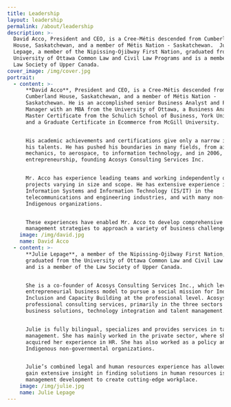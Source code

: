 ```yaml
---
title: Leadership
layout: leadership
permalink: /about/leadership
description: >-
  David Acco, President and CEO, is a Cree-Métis descended from Cumberland
  House, Saskatchewan, and a member of Métis Nation - Saskatchewan.  Julie
  Lepage, a member of the Nipissing-Ojibway First Nation, graduated from the
  University of Ottawa Common Law and Civil Law Programs and is a member of the
  Law Society of Upper Canada.
cover_image: /img/cover.jpg
portrait:
  - content: >-
      **David Acco**, President and CEO, is a Cree-Métis descended from
      Cumberland House, Saskatchewan, and a member of Métis Nation -
      Saskatchewan. He is an accomplished senior Business Analyst and Project
      Manager with an MBA from the University of Ottawa, a Business Analysis
      Master Certificate from the Schulich School of Business, York University,
      and a Graduate Certificate in Ecommerce from McGill University.


      His academic achievements and certifications give only a narrow idea of
      his talents. He has pushed his boundaries in many fields, from aircraft
      mechanics, to aerospace, to information technology, and in 2006, to social
      entrepreneurship, founding Acosys Consulting Services Inc.


      Mr. Acco has experience leading teams and working independently on
      projects varying in size and scope. He has extensive experience in
      Information Systems and Information Technology (IS/IT) in the
      telecommunications and engineering industries, and with many non-profit
      Indigenous organizations.


      These experiences have enabled Mr. Acco to develop comprehensive
      management strategies to approach a variety of business challenges.
    image: /img/david.jpg
    name: David Acco
  - content: >-
      **Julie Lepage**, a member of the Nipissing-Ojibway First Nation,
      graduated from the University of Ottawa Common Law and Civil Law Programs
      and is a member of the Law Society of Upper Canada.


      She is a co-founder of Acosys Consulting Services Inc., which leverages an
      entrepreneurial business model to pursue a social mission for Indigenous
      Inclusion and Capacity Building at the professional level. Acosys provides
      professional consulting services, primarily in the three sectors of
      business solutions, technology integration and talent management.


      Julie is fully bilingual, specializes and provides services in talent
      management. She has mainly worked in the private sector, where she
      acquired her experience in HR. She has also worked as a policy analyst for
      Indigenous non-governmental organizations.


      Julie’s combined legal and human resources experience has allowed her to
      gain extensive insight in finding solutions in human resources issues and
      management development to create cutting-edge workplace.
    image: /img/julie.jpg
    name: Julie Lepage
---
```

